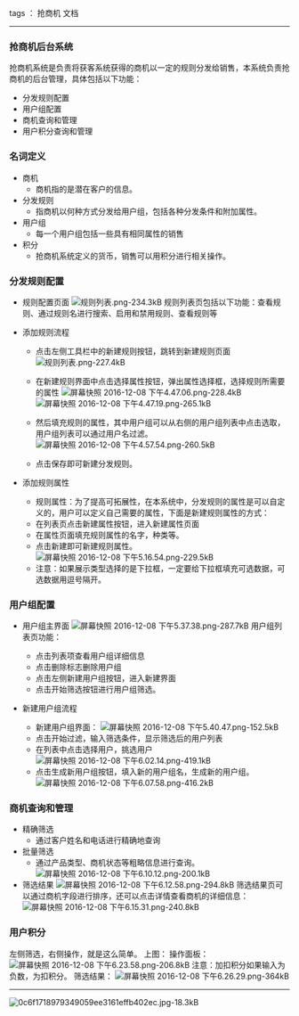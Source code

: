 tags ： 抢商机 文档

---

### 抢商机后台系统
抢商机系统是负责将获客系统获得的商机以一定的规则分发给销售，本系统负责抢商机的后台管理，具体包括以下功能：
* 分发规则配置
* 用户组配置
* 商机查询和管理
* 用户积分查询和管理

### 名词定义
* 商机
    * 商机指的是潜在客户的信息。
* 分发规则
    * 指商机以何种方式分发给用户组，包括各种分发条件和附加属性。
* 用户组
    * 每一个用户组包括一些具有相同属性的销售
* 积分
    * 抢商机系统定义的货币，销售可以用积分进行相关操作。

### 分发规则配置
* 规则配置页面
![规则列表.png-234.3kB][1]
规则列表页包括以下功能：查看规则、通过规则名进行搜索、启用和禁用规则、查看规则等

* 添加规则流程
    * 点击左侧工具栏中的新建规则按钮，跳转到新建规则页面
![规则列表.png-227.4kB][2]

    * 在新建规则界面中点击选择属性按钮，弹出属性选择框，选择规则所需要的属性
![屏幕快照 2016-12-08 下午4.47.06.png-228.4kB][3]
![屏幕快照 2016-12-08 下午4.47.19.png-265.1kB][4]
    * 然后填充规则的属性，其中用户组可以从右侧的用户组列表中点击选取，用户组列表可以通过用户名过滤。
    ![屏幕快照 2016-12-08 下午4.57.54.png-260.5kB][5]
    * 点击保存即可新建分发规则。

* 添加规则属性
    * 规则属性：为了提高可拓展性，在本系统中，分发规则的属性是可以自定义的，用户可以定义自己需要的属性，下面是新建规则属性的方式：
    * 在列表页点击新建属性按钮，进入新建属性页面
    * 在属性页面填充规则属性的名字，种类等。
    * 点击新建即可新建规则属性。
    ![屏幕快照 2016-12-08 下午5.16.54.png-229.5kB][6]
    * 注意：如果展示类型选择的是下拉框，一定要给下拉框填充可选数据，可选数据用逗号隔开。
    
### 用户组配置
* 用户组主界面
![屏幕快照 2016-12-08 下午5.37.38.png-287.7kB][7]
用户组列表页功能：
    * 点击列表项查看用户组详细信息
    * 点击删除标志删除用户组
    * 点击左侧新建用户组按钮，进入新建界面
    * 点击开始筛选按钮进行用户组筛选。

* 新建用户组流程
    * 新建用户组界面：
    ![屏幕快照 2016-12-08 下午5.40.47.png-152.5kB][8]
    * 点击开始过滤，输入筛选条件，显示筛选后的用户列表
    * 在列表中点击选择用户，挑选用户
    ![屏幕快照 2016-12-08 下午6.02.14.png-419.1kB][9]
    * 点击生成新用户组按钮，填入新的用户组名，生成新的用户组。
    ![屏幕快照 2016-12-08 下午6.07.58.png-416.2kB][10]

### 商机查询和管理
* 精确筛选
    * 通过客户姓名和电话进行精确地查询
* 批量筛选
    * 通过产品类型、商机状态等粗略信息进行查询。
    ![屏幕快照 2016-12-08 下午6.10.12.png-200.1kB][11]
* 筛选结果
![屏幕快照 2016-12-08 下午6.12.58.png-294.8kB][12]
筛选结果页可以通过商机字段进行排序，还可以点击详情查看商机的详细信息：
![屏幕快照 2016-12-08 下午6.15.31.png-240.8kB][13]


### 用户积分
左侧筛选，右侧操作，就是这么简单。
上图：
操作面板：
![屏幕快照 2016-12-08 下午6.23.58.png-206.8kB][14]
注意：加扣积分如果输入为负数，为扣积分。
筛选结果：
![屏幕快照 2016-12-08 下午6.26.29.png-364kB][15]


---
![0c6f1718979349059ee3161effb402ec.jpg-18.3kB][16]


  [1]: http://static.zybuluo.com/zzpierce/hhu4ewaibftcycgro8dwdjsw/%E8%A7%84%E5%88%99%E5%88%97%E8%A1%A8.png
  [2]: http://static.zybuluo.com/zzpierce/86bq539yxq9cnav9bc0hmvph/%E8%A7%84%E5%88%99%E5%88%97%E8%A1%A8.png
  [3]: http://static.zybuluo.com/zzpierce/29o1l924uso2pm7ef9b5dtjy/%E5%B1%8F%E5%B9%95%E5%BF%AB%E7%85%A7%202016-12-08%20%E4%B8%8B%E5%8D%884.47.06.png
  [4]: http://static.zybuluo.com/zzpierce/cinev7uqykqgzxeseyld8xjg/%E5%B1%8F%E5%B9%95%E5%BF%AB%E7%85%A7%202016-12-08%20%E4%B8%8B%E5%8D%884.47.19.png
  [5]: http://static.zybuluo.com/zzpierce/octhr6q7chvgy94uuljlbr7q/%E5%B1%8F%E5%B9%95%E5%BF%AB%E7%85%A7%202016-12-08%20%E4%B8%8B%E5%8D%884.57.54.png
  [6]: http://static.zybuluo.com/zzpierce/5fxu3s2atur3h4mca07ot19x/%E5%B1%8F%E5%B9%95%E5%BF%AB%E7%85%A7%202016-12-08%20%E4%B8%8B%E5%8D%885.16.54.png
  [7]: http://static.zybuluo.com/zzpierce/db41u089ufnghwlaklxuabjw/%E5%B1%8F%E5%B9%95%E5%BF%AB%E7%85%A7%202016-12-08%20%E4%B8%8B%E5%8D%885.37.38.png
  [8]: http://static.zybuluo.com/zzpierce/4un2jvq12vgbzcqa5e473jik/%E5%B1%8F%E5%B9%95%E5%BF%AB%E7%85%A7%202016-12-08%20%E4%B8%8B%E5%8D%885.40.47.png
  [9]: http://static.zybuluo.com/zzpierce/gxd2ccclw88a0jgo5se44ym4/%E5%B1%8F%E5%B9%95%E5%BF%AB%E7%85%A7%202016-12-08%20%E4%B8%8B%E5%8D%886.02.14.png
  [10]: http://static.zybuluo.com/zzpierce/ojkav5niqyk2koclmormb0eo/%E5%B1%8F%E5%B9%95%E5%BF%AB%E7%85%A7%202016-12-08%20%E4%B8%8B%E5%8D%886.07.58.png
  [11]: http://static.zybuluo.com/zzpierce/xfg3srxc8jtd9ucynn07r5je/%E5%B1%8F%E5%B9%95%E5%BF%AB%E7%85%A7%202016-12-08%20%E4%B8%8B%E5%8D%886.10.12.png
  [12]: http://static.zybuluo.com/zzpierce/7z4dbyvjajd3f3uswxdbgns2/%E5%B1%8F%E5%B9%95%E5%BF%AB%E7%85%A7%202016-12-08%20%E4%B8%8B%E5%8D%886.12.58.png
  [13]: http://static.zybuluo.com/zzpierce/xkc86x816vjlb03jjqnfu5pw/%E5%B1%8F%E5%B9%95%E5%BF%AB%E7%85%A7%202016-12-08%20%E4%B8%8B%E5%8D%886.15.31.png
  [14]: http://static.zybuluo.com/zzpierce/p81pmuyf8cejpd5d9ng9zr6s/%E5%B1%8F%E5%B9%95%E5%BF%AB%E7%85%A7%202016-12-08%20%E4%B8%8B%E5%8D%886.23.58.png
  [15]: http://static.zybuluo.com/zzpierce/e2i031o10n6bkhh89xm24zw2/%E5%B1%8F%E5%B9%95%E5%BF%AB%E7%85%A7%202016-12-08%20%E4%B8%8B%E5%8D%886.26.29.png
  [16]: http://static.zybuluo.com/zzpierce/kkt3xofjbynjfa8inxh3b55z/0c6f1718979349059ee3161effb402ec.jpg